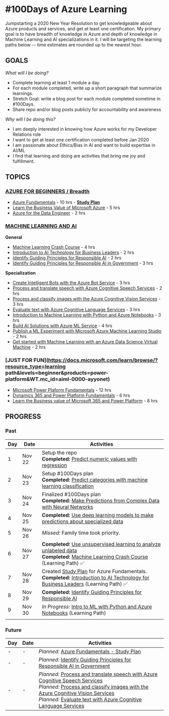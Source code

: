 # #100Days of Azure Learning
Jumpstarting a 2020 New Year Resolution to get knowledgeable about Azure products and services, and get at least one certification. My primary goal is to have breadth of knowledge in Azure and depth of knowledge in Machine Learning and AI specializations in it. I will be targeting the learning paths below -- time estimates are rounded up to the nearest hour.

## GOALS

_What will I be doing?_
 * Complete learning at least 1 module a day. 
 * For each module completed, write up a short paragraph that summarize learnings. 
 * Stretch Goal: write a blog post for each module completed sometime in #100Days. 
 * Share repo and/or blog posts publicly for accountability and awareness

_Why will I be doing this?_

 * I am deeply interested in knowing how Azure works for my Developer Relations role
 * I want to get at least one certification completed before Jan 2020
 * I am passionate about Ethics/Bias in AI and want to build expertise in AI/ML
 * I find that learning and doing are activities that bring me joy and fulfillment.

## TOPICS
### [**AZURE FOR BEGINNERS** / Breadth]()

 * [Azure Fundamentals](https://docs.microsoft.com/learn/paths/azure-fundamentals/?WT.mc_id=aiml-0000-ayyonet) - 10 hrs - [**Study Plan**](AzureFundamentals.md)
 * [Learn the Business Value of Microsoft Azure](https://docs.microsoft.com/learn/paths/learn-business-value-of-azure/?WT.mc_id=aiml-0000-ayyonet) - 5 hrs
 * [Azure for the Data Engineer](https://docs.microsoft.com/learn/paths/azure-for-the-data-engineer/?WT.mc_id=aiml-0000-ayyonet) - 2 hrs

### [**MACHINE LEARNING AND AI**](https://docs.microsoft.com/learn/browse/?term=machine&terms=machine%20learning&WT.mc_id=aiml-10707-ayyonet)

**General**
 * [Machine Learning Crash Course](https://docs.microsoft.com/learn/paths/ml-crash-course/?WT.mc_id=aiml-0000-ayyonet) - 4 hrs
 * [Introduction to AI Technology for Business Leaders](https://docs.microsoft.com/learn/paths/ai-technology-for-business-leaders/?WT.mc_id=aiml-0000-ayyonet) - 2 hrs
 * [Identify Guiding Principles for Responsible AI](https://docs.microsoft.com/learn/paths/responsible-ai-business-principles/?WT.mc_id=aiml-0000-ayyonet) - 2 hrs
 * [Identify Guiding Principles for Responsible AI in Government](https://docs.microsoft.com/learn/paths/responsible-ai-government-principles/?WT.mc_id=aiml-0000-ayyonet) - 3 hrs

 **Specialization**

 * [Create Intelligent Bots with the Azure Bot Service](https://docs.microsoft.com/learn/paths/create-bots-with-the-azure-bot-service/?WT.mc_id=aiml-0000-ayyonet) - 3 hrs
 * [Process and translate speech with Azure Cognitive Speech Services](https://docs.microsoft.com/learn/paths/translate-speech-with-speech-services/?WT.mc_id=aiml-0000-ayyonet) - 2 hrs
 * [Process and classify images with the Azure Cognitive Vision Services](https://docs.microsoft.com/learn/paths/classify-images-with-vision-services/?WT.mc_id=aiml-0000-ayyonet) - 3 hrs
 * [Evaluate text with Azure Cognitive Language Services](https://docs.microsoft.com/learn/paths/evaluate-text-with-language-services/?WT.mc_id=aiml-0000-ayyonet) - 3 hrs
 * [Introduction to Machine Learning with Python and Azure Notebooks](https://docs.microsoft.com/learn/paths/intro-to-ml-with-python/?WT.mc_id=aiml-0000-ayyonet) - 3 hrs
 * [Build AI Solutions with Azure ML Service](https://docs.microsoft.com/learn/paths/build-ai-solutions-with-azure-ml-service/?WT.mc_id=aiml-0000-ayyonet) - 4 hrs
 * [Publish a ML Experiment with Microsoft Azure Machine Learning Studio](https://docs.microsoft.com/learn/paths/publish-experiment-with-ml-studio/?WT.mc_id=aiml-0000-ayyonet) - 2 hrs
 * [Get started with Machine Learning with an Azure Data Science Virtual Machine](https://docs.microsoft.com/learn/paths/get-started-with-azure-dsvm/?WT.mc_id=aiml-0000-ayyonet) - 2 hrs

### [**JUST FOR FUN**](https://docs.microsoft.com/learn/browse/?resource_type=learning path&levels=beginner&products=power-platform&WT.mc_id=aiml-0000-ayyonet)

 * [Microsoft Power Plaform Fundamentals](https://docs.microsoft.com/learn/paths/power-plat-fundamentals/?WT.mc_id=aiml-0000-ayyonet) - 12 hrs
 * [Dynamics 365 and Power Platform Fundamentals](https://docs.microsoft.com/learn/paths/dyn-power-plat-bus-app-fundamentals/?WT.mc_id=aiml-0000-ayyonet) - 6 hrs
 * [Learn the Business value of Microsoft 365 and Power Platform](https://docs.microsoft.com/learn/paths/learn-business-value-of-dynamics-365-and-power-platform-v1-1/?WT.mc_id=aiml-0000-ayyonet) - 8 hrs



## PROGRESS

### Past

| Day  | Date   | Activities |
| ---- | ------ | ---------- |
| 1    | Nov 22 | Setup the repo <br/> **Completed:** [Predict numeric values with regression](https://docs.microsoft.com/learn/modules/introduction-to-regression/index?WT.mc_id=aiml-0000-ayyonet) |
| 2    | Nov 23 | Setup #100Days plan <br/>  **Completed:** [Predict categories with machine learning classification](https://docs.microsoft.com/learn/modules/introduction-to-classification/index?WT.mc_id=aiml-0000-ayyonet) |
| 3    | Nov 24 | Finalized #100Days plan <br/>  **Completed:** [Make Predictions from Complex Data with Neural Networks](https://docs.microsoft.com/learn/modules/introduction-to-neural-networks/index?WT.mc_id=aiml-0000-ayyonet) |
| 4    | Nov 25 | **Completed:** [Use deep learning models to make predictions about specialized data](https://docs.microsoft.com/learn/modules/introduction-to-deep-learning/index?WT.mc_id=aiml-0000-ayyonet)  |
| 5    | Nov 26 |  _Missed:_ Family time took priority.  | 
| 6    | Nov 27 |  **Completed:** [Use unsupervised learning to analyze unlabeled data](https://docs.microsoft.com/learn/modules/introduction-to-unsupervised-learning/?WT.mc_id=aiml-0000-ayyonet) <br/> **Completed:** [Machine Learning Crash Course](https://docs.microsoft.com/learn/paths/ml-crash-course/?WT.mc_id=aiml-0000-ayyonet) (Learning Path)  ✅ |
| 7    | Nov 28 |  Created [Study Plan](AzureFundamentals.md) for Azure Fundamentals. <br> **Completed:** [Introduction to AI Technology for Business Leaders](https://docs.microsoft.com/learn/paths/ai-technology-for-business-leaders/?WT.mc_id=aiml-0000-ayyonet) (Learning Path)  ✅ |
| 8   | Nov 29 | **Completed:** [Identify Guiding Principles for Responsible AI](https://docs.microsoft.com/learn/paths/responsible-ai-business-principles/?WT.mc_id=aiml-0000-ayyonet)|
| 9  | Nov 30  | _In Progress:_ [Intro to ML with Python and Azure Notebooks](https://docs.microsoft.com/learn/paths/intro-to-ml-with-python/?WT.mc_id=aiml-0000-ayyonet) (Learning Path) |
| | | |


### Future

| Day  | Date   | Activities |
| ---- | ------ | ---------- |
| -    | -      |  _Planned:_ [Azure Fundamentals - Study Plan](AzureFundamentals.md) |
| -    |  -     |  _Planned:_ [Identify Guiding Principles for Responsible AI in Government](https://docs.microsoft.com/learn/paths/responsible-ai-government-principles/?WT.mc_id=aiml-0000-ayyonet) |
| -    |  -     | _Planned:_ [Process and translate speech with Azure Cognitive Speech Services](https://docs.microsoft.com/learn/paths/translate-speech-with-speech-services/?WT.mc_id=aiml-0000-ayyonet) <br/> _Planned:_ [Process and classify images with the Azure Cognitive Vision Services](https://docs.microsoft.com/learn/paths/classify-images-with-vision-services/?WT.mc_id=aiml-0000-ayyonet) <br/> _Planned:_ [Evaluate text with Azure Cognitive Language Services](https://docs.microsoft.com/learn/paths/evaluate-text-with-language-services/?WT.mc_id=aiml-0000-ayyonet) |

